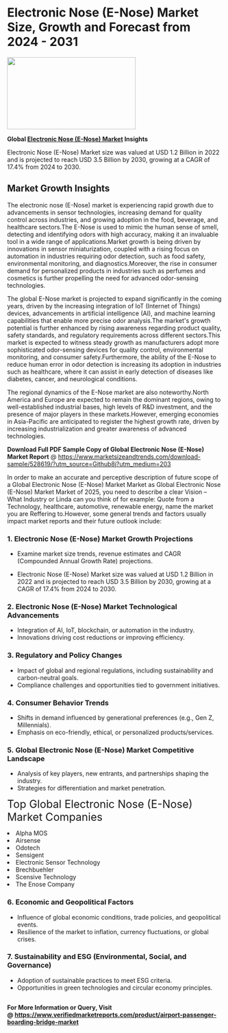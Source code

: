 <H1>Electronic Nose (E-Nose) Market Size, Growth and Forecast from 2024 - 2031</H1><img class="aligncenter size-medium wp-image-584254" src="https://thirdeyenews.in/wp-content/uploads/2024/09/Global-Market-Research-300x168.jpeg" alt="" width="300" height="168" /><p><strong>Global&nbsp;<a href="https://www.marketsizeandtrends.com/download-sample/528619/?utm_source=Github8j?utm_medium=203">Electronic Nose (E-Nose) Market</a> Insights</strong></p><p>Electronic Nose (E-Nose) Market size was valued at USD 1.2 Billion in 2022 and is projected to reach USD 3.5 Billion by 2030, growing at a CAGR of 17.4% from 2024 to 2030.</p><p><h2>Market Growth Insights</h2> <p>The electronic nose (E-Nose) market is experiencing rapid growth due to advancements in sensor technologies, increasing demand for quality control across industries, and growing adoption in the food, beverage, and healthcare sectors.The E-Nose is used to mimic the human sense of smell, detecting and identifying odors with high accuracy, making it an invaluable tool in a wide range of applications.Market growth is being driven by innovations in sensor miniaturization, coupled with a rising focus on automation in industries requiring odor detection, such as food safety, environmental monitoring, and diagnostics.Moreover, the rise in consumer demand for personalized products in industries such as perfumes and cosmetics is further propelling the need for advanced odor-sensing technologies.</p> <p>The global E-Nose market is projected to expand significantly in the coming years, driven by the increasing integration of IoT (Internet of Things) devices, advancements in artificial intelligence (AI), and machine learning capabilities that enable more precise odor analysis.The market's growth potential is further enhanced by rising awareness regarding product quality, safety standards, and regulatory requirements across different sectors.This market is expected to witness steady growth as manufacturers adopt more sophisticated odor-sensing devices for quality control, environmental monitoring, and consumer safety.Furthermore, the ability of the E-Nose to reduce human error in odor detection is increasing its adoption in industries such as healthcare, where it can assist in early detection of diseases like diabetes, cancer, and neurological conditions.</p> <p>The regional dynamics of the E-Nose market are also noteworthy.North America and Europe are expected to remain the dominant regions, owing to well-established industrial bases, high levels of R&D investment, and the presence of major players in these markets.However, emerging economies in Asia-Pacific are anticipated to register the highest growth rate, driven by increasing industrialization and greater awareness of advanced technologies.</p> <p><span class=""><strong>Download Full PDF Sample Copy of Global Electronic Nose (E-Nose) Market Report</strong> @ <a href="https://www.marketsizeandtrends.com/download-sample/528619/?utm_source=Github8j?utm_medium=203" target="_blank">https://www.marketsizeandtrends.com/download-sample/528619/?utm_source=Github8j?utm_medium=203</a></span></p><p>In order to make an accurate and perceptive description of future scope of a Global&nbsp;Electronic Nose (E-Nose) Market Market as Global&nbsp;Electronic Nose (E-Nose) Market Market of 2025, you need to describe a clear Vision &ndash; What Industry or Linda can you think of for example: Quote from a Technology, healthcare, automotive, renewable energy, name the market you are Reffering to.However, some general trends and factors usually impact market reports and their future outlook include:</p><h3>1.&nbsp;<strong>Electronic Nose (E-Nose) Market Growth Projections</strong></h3><ul><li>Examine market size trends, revenue estimates and CAGR (Compounded Annual Growth Rate) projections.</li><li><p>Electronic Nose (E-Nose) Market size was valued at USD 1.2 Billion in 2022 and is projected to reach USD 3.5 Billion by 2030, growing at a CAGR of 17.4% from 2024 to 2030.</p></li></ul><h3>2.&nbsp;<strong>Electronic Nose (E-Nose) Market Technological Advancements</strong></h3><ul><li>Integration of AI, IoT, blockchain, or automation in the industry.</li><li>Innovations driving cost reductions or improving efficiency.</li></ul><h3>3.&nbsp;<strong>Regulatory and Policy Changes</strong></h3><ul><li>Impact of global and regional regulations, including sustainability and carbon-neutral goals.</li><li>Compliance challenges and opportunities tied to government initiatives.</li></ul><h3>4.&nbsp;<strong>Consumer Behavior Trends</strong></h3><ul><li>Shifts in demand influenced by generational preferences (e.g., Gen Z, Millennials).</li><li>Emphasis on eco-friendly, ethical, or personalized products/services.</li></ul><h3>5.&nbsp;<strong>Global Electronic Nose (E-Nose) Market Competitive Landscape</strong></h3><ul><li>Analysis of key players, new entrants, and partnerships shaping the industry.</li><li>Strategies for differentiation and market penetration.</li></ul><p data-pm-slice="1 1 []"><span style="color: inherit; font-family: inherit; font-size: 25px;">Top Global Electronic Nose (E-Nose) Market Companies</span></p><div class="" data-test-id=""><p><li>Alpha MOS</li><li> Airsense</li><li> Odotech</li><li> Sensigent</li><li> Electronic Sensor Technology</li><li> Brechbuehler</li><li> Scensive Technology</li><li> The Enose Company</li></p></div><h3>6.&nbsp;<strong>Economic and Geopolitical Factors</strong></h3><ul><li>Influence of global economic conditions, trade policies, and geopolitical events.</li><li>Resilience of the market to inflation, currency fluctuations, or global crises.</li></ul><h3>7.&nbsp;<strong>Sustainability and ESG (Environmental, Social, and Governance)</strong></h3><ul><li>Adoption of sustainable practices to meet ESG criteria.</li><li>Opportunities in green technologies and circular economy principles.</li></ul><h2><strong style="font-size: 14px;">For More Information or Query, Visit @&nbsp;</strong><a style="background-color: #ffffff; font-size: 14px;" href="https://www.marketsizeandtrends.com/report/electronic-nose-e-nose-market/" target="_blank">https://www.verifiedmarketreports.com/product/airport-passenger-boarding-bridge-market</a></h2>